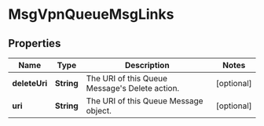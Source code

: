 
# MsgVpnQueueMsgLinks

## Properties
Name | Type | Description | Notes
------------ | ------------- | ------------- | -------------
**deleteUri** | **String** | The URI of this Queue Message&#39;s Delete action. |  [optional]
**uri** | **String** | The URI of this Queue Message object. |  [optional]



